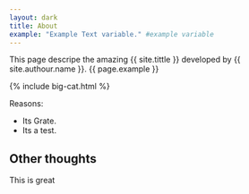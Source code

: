 ```yaml
---
layout: dark
title: About
example: "Example Text variable." #example variable
---
```


This page descripe the amazing {{ site.tittle }} developed by {{ site.authour.name }}.
{{ page.example }}

{% include big-cat.html %}

Reasons:
- Its Grate.
- Its a test.

## Other thoughts
This is great
